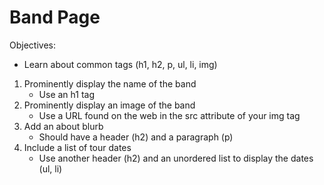 # Band Page

  Objectives:
  - Learn about common tags (h1, h2, p, ul, li, img)

  1. Prominently display the name of the band
      - Use an h1 tag
  1. Prominently display an image of the band
      - Use a URL found on the web in the src attribute of your img tag
  1. Add an about blurb
      - Should have a header (h2) and a paragraph (p)
  1. Include a list of tour dates
      - Use another header (h2) and an unordered list to display the dates (ul, li)